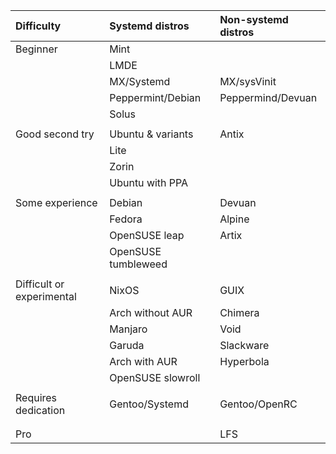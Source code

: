 | Difficulty   | Systemd distros    | Non-systemd distros |
| :--------    | :---------------   | :------------------ |
| Beginner     | Mint               |                     |
|              | LMDE               |                     |
|              | MX/Systemd         | MX/sysVinit         |
|              | Peppermint/Debian  | Peppermind/Devuan   |
|              | Solus              |                     |
|              |                    |                     |
| Good second try | Ubuntu & variants  | Antix            |
|              | Lite               |                     |
|              | Zorin              |                     |
|              | Ubuntu with PPA    |                     |
| |   |  |
| Some experience         | Debian             | Devuan              |
|              | Fedora             | Alpine               |
|              | OpenSUSE leap      | Artix              |
|              | OpenSUSE tumbleweed|                     |
|  |   | |
| Difficult or experimental    | NixOS              | GUIX                |
|              | Arch without AUR   | Chimera             |
|              | Manjaro            | Void                |
|              | Garuda             | Slackware           |
|              | Arch with AUR      | Hyperbola           |
|              | OpenSUSE slowroll  |                     |
|  |   |  |
| Requires  dedication    | Gentoo/Systemd     | Gentoo/OpenRC       |
|              |                    |                     |
|  |  | |
| Pro          |                    | LFS                 |
